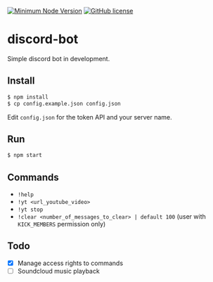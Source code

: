 [![Minimum Node Version](https://img.shields.io/badge/node-%3E%3D%208.0.0-brightgreen.svg)](https://nodejs.org/en/)
[![GitHub license](https://img.shields.io/badge/License-MIT-blue.svg)](https://github.com/SimonDevelop/discord-bot/blob/master/LICENSE)
# discord-bot

Simple discord bot in development.

## Install
```bash
$ npm install
$ cp config.example.json config.json
```
Edit `config.json` for the token API and your server name.

## Run
```bash
$ npm start
```

## Commands
- `!help`
- `!yt <url_youtube_video>`
- `!yt stop`
- `!clear <number_of_messages_to_clear> | default 100` (user with `KICK_MEMBERS` permission only)

## Todo

- [x] Manage access rights to commands
- [ ] Soundcloud music playback
